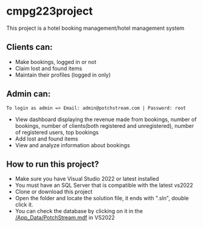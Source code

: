 # cmpg223project
<p>This project is a hotel booking management/hotel management system</p>
<h2>Clients can:</h2>
<ul>
  <li>Make bookings, logged in or not</li>
  <li>Claim lost and found items</li>
  <li>Maintain their profiles (logged in only)</li>
</ul>
<h2>Admin can:</h2>
  <code>To login as admin => Email: admin@potchstream.com | Password: root</code>
<ul>
  <li>View dashboard displaying the revenue made from bookings, number of bookings, number of clients(both registered and unregistered), number of registered users, top bookings</li>
  <li>Add lost and found items</li>
  <li>View and analyze information about bookings</li>
</ul>
<h2>How to run this project?</h2>
<ul>
  <li>Make sure you have Visual Studio 2022 or latest installed</li>
  <li>You must have an SQL Server that is compatible with the latest vs2022</li>
  <li>Clone or download this project</li>
  <li>Open the folder and locate the solution file, it ends with ".sln", double click it.</li>
  <li>You can check the database by clicking on it in the <a href="https://github.com/lethabomaepa11/cmpg223project/blob/Main/App_Data/PotchStream.mdf">/App_Data/PotchStream.mdf</a> in VS2022</li>
</ul>
